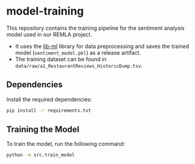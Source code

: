 # model-training

This repository contains the training pipeline for the sentiment analysis model used in our REMLA project. 

- It uses the [lib-ml](https://github.com/remla25-team21/lib-ml) library for data preprocessing and saves the trained model (`sentiment_model.pkl`) as a release artifact. 
- The training dataset can be found in `data/raw/a1_RestaurantReviews_HistoricDump.tsv`. 

## Dependencies

Install the required dependencies:

```bash
pip install -r requirements.txt
```

## Training the Model
To train the model, run the following command:

```bash
python -m src.train_model 
```
